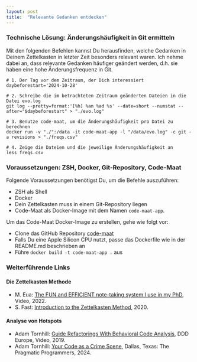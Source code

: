 ```yaml
---
layout: post
title:  "Relevante Gedanken entdecken"
---
```


### Technische Lösung: Änderungshäufigkeit in Git ermitteln

Mit den folgenden Befehlen kannst Du herausfinden, welche Gedanken in Deinem Zettelkasten in letzter Zeit besonders relevant waren. Ich nehme dabei an, dass relevante Gedanken häufiger geändert werden, d.h. sie haben eine hohe Änderungsfrequenz in Git.

```shell
# 1. Der Tag vor dem Zeitraum, der Dich interessiert
daybeforestart='2024-10-28'

# 2. Schreibe die im betrachteten Zeitraum geänderten Dateien in die Datei evo.log
git log --pretty=format:'[%h] %an %ad %s' --date=short --numstat --after="$daybeforestart" > "./evo.log"

# 3. Benutze code-maat, um die Änderungshäufigkeit pro Datei zu berechnen
docker run -v "./":/data -it code-maat-app -l "/data/evo.log" -c git -a revisions > "./freqs.csv"

# 4. Zeige die Dateien und die jeweilige Änderungshäufigkeit an
less freqs.csv
```

### Voraussetzungen: ZSH, Docker, Git-Repository, Code-Maat

Folgende Voraussetzungen benötigst Du, um die Befehle auszuführen:

- ZSH als Shell
- Docker
- Dein Zettelkasten muss in einem Git-Repository liegen
- Code-Maat als Docker-Image mit dem Namen `code-maat-app`.

Um das Code-Maat Docker-Image zu erstellen, gehe wie folgt vor:

- Clone das GitHub Repository [code-maat](https://github.com/adamtornhill/code-maat)
- Falls Du eine Apple Silicon CPU nutzt, passe das Dockerfile wie in der README.md beschrieben an
- Führe `docker build -t code-maat-app .` aus

### Weiterführende Links

#### Die Zettelkasten Methode

- M. Eua: [The FUN and EFFICIENT note-taking system I use in my PhD](https://www.youtube.com/watch?app=desktop&v=L9SLlxaEEXY&themeRefresh=1), Video, 2022.
- S. Fast: [Introduction to the Zettelkasten Method](https://zettelkasten.de/introduction/), 2020.

#### Analyse von Hotspots

- Adam Tornhill: [Guide Refactorings With Behavioral Code Analysis](https://www.youtube.com/watch?v=okT9xZc6UtY), DDD Europe, Video, 2019.
- Adam Tornhill: [Your Code as a Crime Scene](https://pragprog.com/titles/atcrime2/your-code-as-a-crime-scene-second-edition/), Dallas, Texas: The Pragmatic Programmers, 2024.
